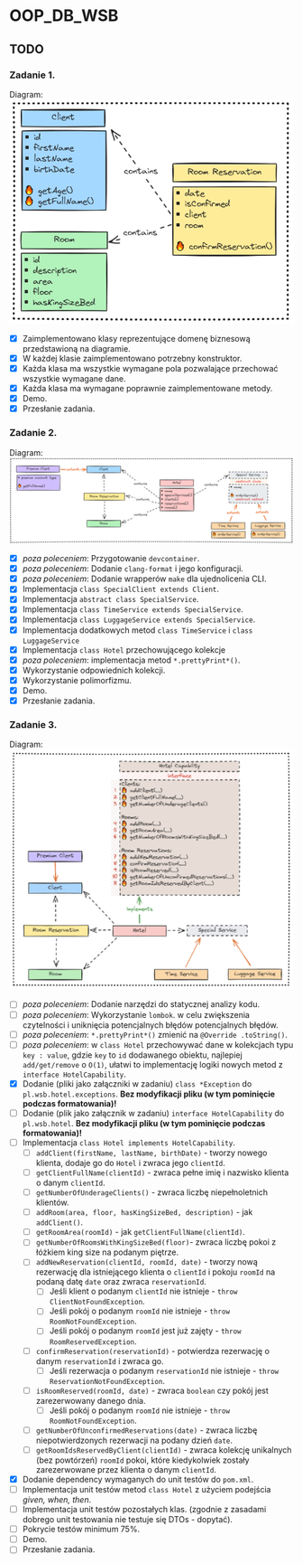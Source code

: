 # OOP_DB_WSB

## TODO

### Zadanie 1.
Diagram:
![Diagram](tasks/task1/diagram-1.png)

- [x] Zaimplementowano klasy reprezentujące domenę biznesową przedstawioną na diagramie.
- [x] W każdej klasie zaimplementowano potrzebny konstruktor.
- [x] Każda klasa ma wszystkie wymagane pola pozwalające przechować wszystkie wymagane dane.
- [x] Każda klasa ma wymagane poprawnie zaimplementowane metody.
- [x] Demo.
- [x] Przesłanie zadania.

### Zadanie 2.
Diagram:
![Diagram](tasks/task2/diagram-2.png)

- [x] *poza poleceniem*: Przygotowanie `devcontainer`.
- [x] *poza poleceniem*: Dodanie `clang-format` i jego konfiguracji.
- [x] *poza poleceniem*: Dodanie wrapperów `make` dla ujednolicenia CLI.
- [x] Implementacja `class SpecialClient extends Client`.
- [x] Implementacja `abstract class SpecialService`.
- [x] Implementacja `class TimeService extends SpecialService`.
- [x] Implementacja `class LuggageService extends SpecialService`.
- [x] Implementacja dodatkowych metod `class TimeService` i `class LuggageService`
- [x] Implementacja `class Hotel` przechowującego kolekcje
- [x] *poza poleceniem*: implementacja metod `*.prettyPrint*()`.
- [x] Wykorzystanie odpowiednich kolekcji.
- [x] Wykorzystanie polimorfizmu.
- [x] Demo.
- [x] Przesłanie zadania.

### Zadanie 3.
Diagram:
![Diagram](tasks/task3/diagram-3.png)

- [ ] *poza poleceniem*: Dodanie narzędzi do statycznej analizy kodu.
- [ ] *poza poleceniem*: Wykorzystanie `lombok`.
  w celu zwiększenia czytelności i uniknięcia potencjalnych błędów potencjalnych błędów.
- [ ] *poza poleceniem*: `*.prettyPrint*()` zmienić na `@Override .toString()`.
- [ ] *poza poleceniem*: w `class Hotel` przechowywać dane w kolekcjach typu `key : value`,
  gdzie `key` to `id` dodawanego obiektu, najlepiej `add/get/remove` o `O(1)`,
  ułatwi to implementację logiki nowych metod z `interface HotelCapability`.
- [x] Dodanie (pliki jako załączniki w zadaniu) `class *Exception` do `pl.wsb.hotel.exceptions`.
  **Bez modyfikacji pliku (w tym pominięcie podczas formatowania)!**
- [ ] Dodanie (plik jako załącznik w zadaniu) `interface HotelCapability` do `pl.wsb.hotel`.
  **Bez modyfikacji pliku (w tym pominięcie podczas formatowania)!**
- [ ] Implementacja `class Hotel implements HotelCapability`.
  - [ ] `addClient(firstName, lastName, birthDate)` - tworzy nowego klienta, dodaje go do `Hotel`
    i zwraca jego `clientId`.
  - [ ] `getClientFullName(clientId)` - zwraca pełne imię i nazwisko klienta o danym `clientId`.
  - [ ] `getNumberOfUnderageClients()` - zwraca liczbę niepełnoletnich klientów.
  - [ ] `addRoom(area, floor, hasKingSizeBed, description)` - jak `addClient()`.
  - [ ] `getRoomArea(roomId)` - jak `getClientFullName(clientId)`.
  - [ ] `getNumberOfRoomsWithKingSizeBed(floor)`-
    zwraca liczbę pokoi z łóżkiem king size na podanym piętrze.
  - [ ] `addNewReservation(clientId, roomId, date)` - tworzy nową rezerwację
    dla istniejącego klienta o `clientId`
    i pokoju `roomId` na podaną datę `date` oraz zwraca `reservationId`.
    - [ ] Jeśli klient o podanym `clientId` nie istnieje - `throw ClientNotFoundException`.
    - [ ] Jeśli pokój o podanym `roomId` nie istnieje - `throw RoomNotFoundException`.
    - [ ] Jeśli pokój o podanym `roomId` jest już zajęty - `throw RoomReservedException`.
  - [ ] `confirmReservation(reservationId)` - potwierdza rezerwację o danym `reservationId`
    i zwraca go.
    - [ ] Jeśli rezerwacja o podanym `reservationId` nie istnieje -
      `throw ReservationNotFoundException`.
  - [ ] `isRoomReserved(roomId, date)` - zwraca `boolean` czy pokój jest zarezerwowany danego dnia.
    - [ ] Jeśli pokój o podanym `roomId` nie istnieje - `throw RoomNotFoundException`.
  - [ ] `getNumberOfUnconfirmedReservations(date)` -
    zwraca liczbę niepotwierdzonych rezerwacji na podany dzień `date`.
  - [ ] `getRoomIdsReservedByClient(clientId)` -
    zwraca kolekcję unikalnych (bez powtórzeń) `roomId` pokoi,
    które kiedykolwiek zostały zarezerwowane przez klienta o danym `clientId`.
- [x] Dodanie dependency wymaganych do unit testów do `pom.xml`.
- [ ] Implementacja unit testów metod `class Hotel` z użyciem podejścia *given, when, then*.
- [ ] Implementacja unit testów pozostałych klas.
  (zgodnie z zasadami dobrego unit testowania nie testuje się DTOs - dopytać).
- [ ] Pokrycie testów minimum 75%.
- [ ] Demo.
- [ ] Przesłanie zadania.
